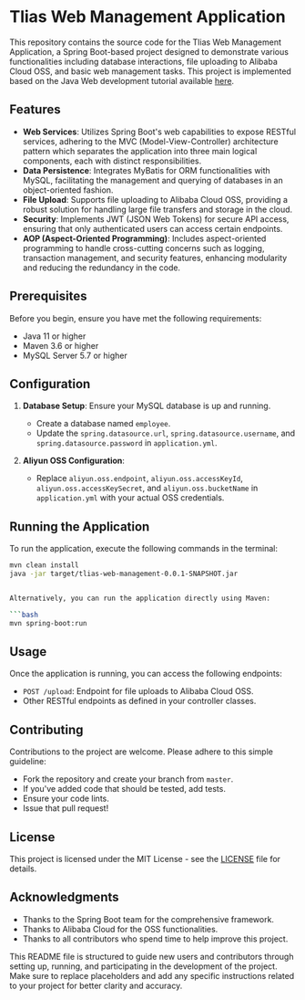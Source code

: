 # Tlias Web Management Application

This repository contains the source code for the Tlias Web Management Application, a Spring Boot-based project designed to demonstrate various functionalities including database interactions, file uploading to Alibaba Cloud OSS, and basic web management tasks. This project is implemented based on the Java Web development tutorial available [here](https://www.youtube.com/playlist?list=PLFbd8KZNbe-8rZ-TtxbiSln4ZngVHiBo0).

## Features

- **Web Services**: Utilizes Spring Boot's web capabilities to expose RESTful services, adhering to the MVC (Model-View-Controller) architecture pattern which separates the application into three main logical components, each with distinct responsibilities.
- **Data Persistence**: Integrates MyBatis for ORM functionalities with MySQL, facilitating the management and querying of databases in an object-oriented fashion.
- **File Upload**: Supports file uploading to Alibaba Cloud OSS, providing a robust solution for handling large file transfers and storage in the cloud.
- **Security**: Implements JWT (JSON Web Tokens) for secure API access, ensuring that only authenticated users can access certain endpoints.
- **AOP (Aspect-Oriented Programming)**: Includes aspect-oriented programming to handle cross-cutting concerns such as logging, transaction management, and security features, enhancing modularity and reducing the redundancy in the code.

## Prerequisites

Before you begin, ensure you have met the following requirements:
- Java 11 or higher
- Maven 3.6 or higher
- MySQL Server 5.7 or higher

## Configuration

1. **Database Setup**: Ensure your MySQL database is up and running.
    - Create a database named `employee`.
    - Update the `spring.datasource.url`, `spring.datasource.username`, and `spring.datasource.password` in `application.yml`.

2. **Aliyun OSS Configuration**:
    - Replace `aliyun.oss.endpoint`, `aliyun.oss.accessKeyId`, `aliyun.oss.accessKeySecret`, and `aliyun.oss.bucketName` in `application.yml` with your actual OSS credentials.

## Running the Application

To run the application, execute the following commands in the terminal:

```bash
mvn clean install
java -jar target/tlias-web-management-0.0.1-SNAPSHOT.jar


Alternatively, you can run the application directly using Maven:

```bash
mvn spring-boot:run
```

## Usage

Once the application is running, you can access the following endpoints:

- `POST /upload`: Endpoint for file uploads to Alibaba Cloud OSS.
- Other RESTful endpoints as defined in your controller classes.

## Contributing

Contributions to the project are welcome. Please adhere to this simple guideline:
- Fork the repository and create your branch from `master`.
- If you've added code that should be tested, add tests.
- Ensure your code lints.
- Issue that pull request!

## License

This project is licensed under the MIT License - see the [LICENSE](LICENSE.md) file for details.

## Acknowledgments

- Thanks to the Spring Boot team for the comprehensive framework.
- Thanks to Alibaba Cloud for the OSS functionalities.
- Thanks to all contributors who spend time to help improve this project.


This README file is structured to guide new users and contributors through setting up, running, and participating in the development of the project. Make sure to replace placeholders and add any specific instructions related to your project for better clarity and accuracy.
